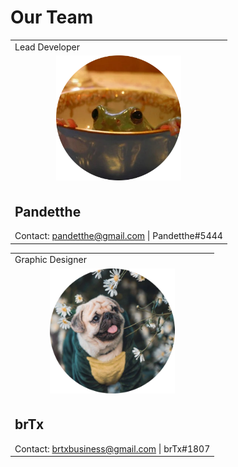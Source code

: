 ﻿# Our Team

<div class="team">

|  |
|--|
| <div class="role">Lead Developer</div> |
| <center><img height="200px" src="./images/pandetthe.png"/></center> |
| <div class="description"><h2>Pandetthe</h2>Contact: [pandetthe@gmail.com](mailto:pandetthe@gmail.com) \| Pandetthe#5444</div> |

|  |
|--|
| <div class="role">Graphic Designer</div> |
| <center><img height="200px" src="./images/brtx.png"/></center> |
| <div class="description"><h2>brTx</h2>Contact: [brtxbusiness@gmail.com](mailto:brtxbusiness@gmail.com) \| brTx#1807</div> |

</div>
